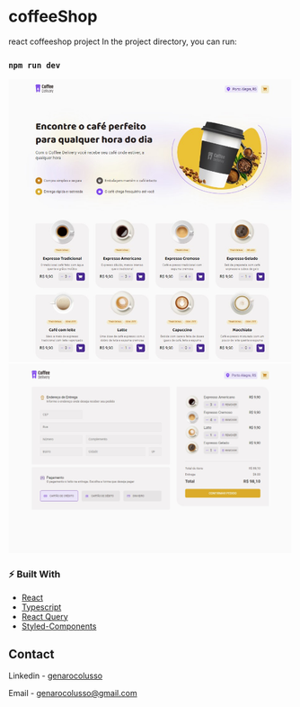 # coffeeShop
 react coffeeshop project
In the project directory, you can run:

### `npm run dev`
 ![home](/ss0.jpg)
 ![checkout](/ss1.jpg)
### ⚡️ Built With

- [React](https://reactjs.org/)
- [Typescript](https://www.typescriptlang.org/)
- [React Query](https://react-query.tanstack.com/)
- [Styled-Components](https://styled-components.com/) 
 

##  Contact

Linkedin - [genarocolusso](https://www.linkedin.com/in/genarocolusso/)

Email - [genarocolusso@gmail.com](mailto:genarocolusso@gmail.com)
